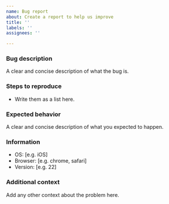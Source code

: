 ```yaml
---
name: Bug report
about: Create a report to help us improve
title: ''
labels: ''
assignees: ''

---
```


### Bug description
A clear and concise description of what the bug is.

### Steps to reproduce
- Write them as a list here.

### Expected behavior
A clear and concise description of what you expected to happen.

### Information
 - OS: [e.g. iOS]
 - Browser: [e.g. chrome, safari]
 - Version: [e.g. 22]

### Additional context
Add any other context about the problem here.
